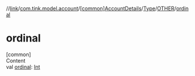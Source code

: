 //[link](../../../../index.md)/[com.tink.model.account](../../../index.md)/[[common]AccountDetails](../../index.md)/[Type](../index.md)/[OTHER](index.md)/[ordinal](ordinal.md)



# ordinal  
[common]  
Content  
val [ordinal](ordinal.md): [Int](https://kotlinlang.org/api/latest/jvm/stdlib/kotlin/-int/index.html)  



